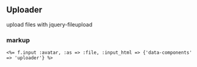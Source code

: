 ## Uploader

upload files with jquery-fileupload

### markup

```
<%= f.input :avatar, :as => :file, :input_html => {'data-components' => 'uploader'} %>
```

